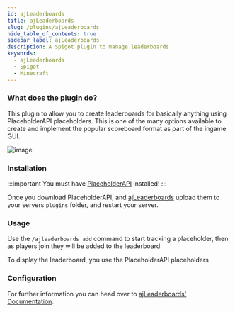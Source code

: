 ```yaml
---
id: ajLeaderboards
title: ajLeaderboards
slug: /plugins/ajLeaderboards
hide_table_of_contents: true
sidebar_label: ajLeaderboards
description: A Spigot plugin to manage leaderboards
keywords:
  - ajLeaderboards
  - Spigot
  - Minecraft
---
```


### What does the plugin do?

This plugin to allow you to create leaderboards for basically anything using PlaceholderAPI placeholders. This is one of the many options available to create and implement the popular scoreboard format as part of the ingame GUI.

![image](https://i.imgur.com/P05opDe.png)

### Installation

:::important
You must have [PlaceholderAPI](https://www.spigotmc.org/resources/placeholderapi.6245/) installed! 
:::

Once you download PlaceholderAPI, and [ajLeaderboards](https://www.spigotmc.org/resources/ajleaderboards.85548/) upload them to your servers `plugins` folder, and restart your server.

### Usage

Use the `/ajleaderboards add` command to start tracking a placeholder, then as players join they will be added to the leaderboard.

To display the leaderboard, you use the PlaceholderAPI placeholders

### Configuration

For further information you can head over to [ajLeaderboards' Documentation](https://wiki.ajg0702.us/ajLeaderboards/).
